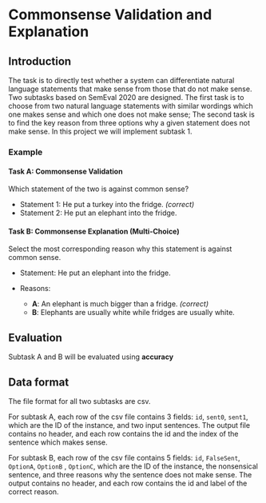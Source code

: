 # Commonsense Validation and Explanation

## Introduction

The task is to directly test whether a system can differentiate natural language statements that make sense from those that do not make sense. Two subtasks based on SemEval 2020 are designed. The first task is to choose from two natural language statements with similar wordings which one makes sense and which one does not make sense; The second task is to find the key reason from three options why a given statement does not make sense. In this project we will implement subtask 1.


### Example

#### Task A: Commonsense Validation

Which statement of the two is against common sense?

- Statement 1: He put a turkey into the fridge. *(correct)*
- Statement 2: He put an elephant into the fridge.

#### Task B: Commonsense Explanation (Multi-Choice)

Select the most corresponding reason why this statement is against common sense.

- Statement: He put an elephant into the fridge.

- Reasons:

  - **A**: An elephant is much bigger than a fridge. *(correct)*
  - **B**: Elephants are usually white while fridges are usually white.



## Evaluation

Subtask A and B will be evaluated using **accuracy**

## Data format

The file format for all two subtasks are csv.

For subtask A, each row of the csv file contains 3 fields: `id`, `sent0`, `sent1`, which are the ID of the instance, and two input sentences. The output file contains no header, and each row contains the id and the index of the sentence which makes sense.

For subtask B, each row of the csv file contains 5 fields: `id`, `FalseSent`, `OptionA`, `OptionB` , `OptionC`, which are the ID of the instance, the nonsensical sentence, and three reasons why the sentence does not make sense. The output contains no header, and each row contains the id and label of the correct reason.

